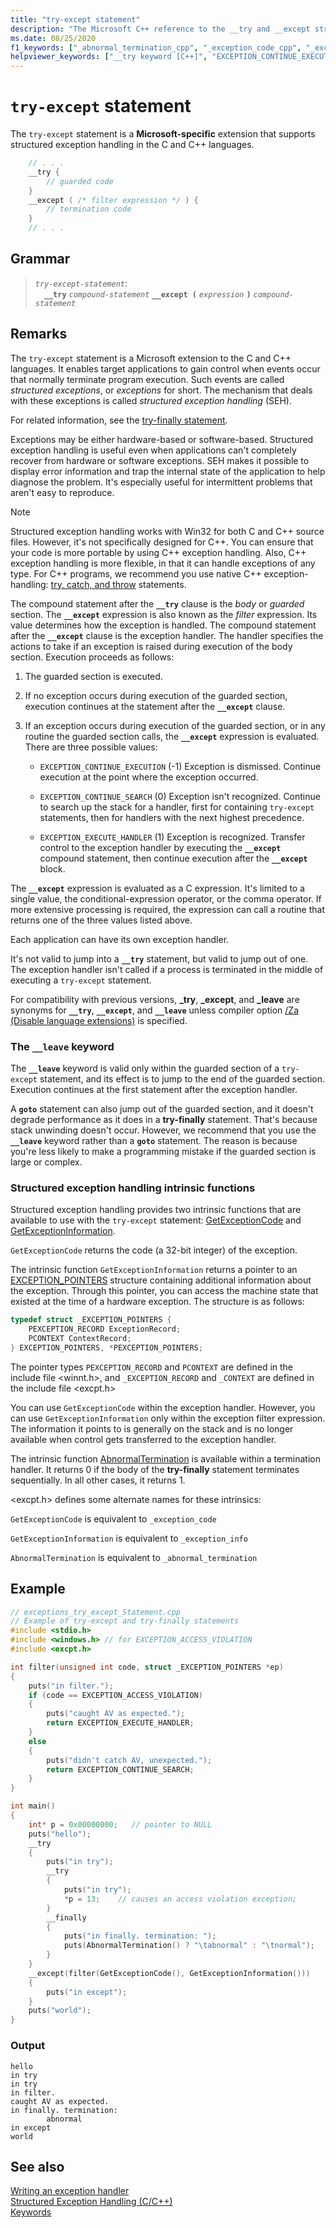 ```yaml
---
title: "try-except statement"
description: "The Microsoft C++ reference to the __try and __except structured exception handling statements."
ms.date: 08/25/2020
f1_keywords: ["_abnormal_termination_cpp", "_exception_code_cpp", "_exception_info", "__except", "_except", "_exception_code", "__except_cpp", "_exception_info_cpp"]
helpviewer_keywords: ["__try keyword [C++]", "EXCEPTION_CONTINUE_EXECUTION macro", "EXCEPTION_CONTINUE_SEARCH macro", "EXCEPTION_EXECUTE_HANDLER macro", "GetExceptionCode function", "try-catch keyword [C++], try-except keyword [C++]", "_exception_code keyword [C++]", "try-except keyword [C++]", "_exception_info keyword [C++]", "_abnormal_termination keyword [C++]"]
---
```

# `try-except` statement

The `try-except` statement is a **Microsoft-specific** extension that supports structured exception handling in the C and C++ languages.

```cpp
    // . . .
    __try {
        // guarded code
    }
    __except ( /* filter expression */ ) {
        // termination code
    }
    // . . .
```

## Grammar

> *`try-except-statement`*:\
> &emsp;**`__try`** *`compound-statement`* **`__except (`**  *`expression`*  **`)`** *`compound-statement`*

## Remarks

The `try-except` statement is a Microsoft extension to the C and C++ languages. It enables target applications to gain control when events occur that normally terminate program execution. Such events are called *structured exceptions*, or *exceptions* for short. The mechanism that deals with these exceptions is called *structured exception handling* (SEH).

For related information, see the [try-finally statement](../cpp/try-finally-statement.md).

Exceptions may be either hardware-based or software-based. Structured exception handling is useful even when applications can't completely recover from hardware or software exceptions. SEH makes it possible to display error information and trap the internal state of the application to help diagnose the problem. It's especially useful for intermittent problems that aren't easy to reproduce.

> [!NOTE]
> Structured exception handling works with Win32 for both C and C++ source files. However, it's not specifically designed for C++. You can ensure that your code is more portable by using C++ exception handling. Also, C++ exception handling is more flexible, in that it can handle exceptions of any type. For C++ programs, we recommend you use native C++ exception-handling: [try, catch, and throw](../cpp/try-throw-and-catch-statements-cpp.md) statements.

The compound statement after the **`__try`** clause is the *body* or *guarded* section. The **`__except`** expression is also known as the *filter* expression. Its value determines how the exception is handled. The compound statement after the **`__except`** clause is the exception handler. The handler specifies the actions to take if an exception is raised during execution of the body section. Execution proceeds as follows:

1. The guarded section is executed.

1. If no exception occurs during execution of the guarded section, execution continues at the statement after the **`__except`** clause.

1. If an exception occurs during execution of the guarded section, or in any routine the guarded section calls, the **`__except`** expression is evaluated. There are three possible values:

   - `EXCEPTION_CONTINUE_EXECUTION` (-1) Exception is dismissed. Continue execution at the point where the exception occurred.

   - `EXCEPTION_CONTINUE_SEARCH` (0) Exception isn't recognized. Continue to search up the stack for a handler, first for containing `try-except` statements, then for handlers with the next highest precedence.

   - `EXCEPTION_EXECUTE_HANDLER` (1) Exception is recognized. Transfer control to the exception handler by executing the **`__except`** compound statement, then continue execution after the **`__except`** block.

The **`__except`** expression is evaluated as a C expression. It's limited to a single value, the conditional-expression operator, or the comma operator. If more extensive processing is required, the expression can call a routine that returns one of the three values listed above.

Each application can have its own exception handler.

It's not valid to jump into a **`__try`** statement, but valid to jump out of one. The exception handler isn't called if a process is terminated in the middle of executing a `try-except` statement.

For compatibility with previous versions, **_try**, **_except**, and **_leave** are synonyms for **`__try`**, **`__except`**, and **`__leave`** unless compiler option [/Za \(Disable language extensions)](../build/reference/za-ze-disable-language-extensions.md) is specified.

### <a name="__leave"></a> The `__leave` keyword

The **`__leave`** keyword is valid only within the guarded section of a `try-except` statement, and its effect is to jump to the end of the guarded section. Execution continues at the first statement after the exception handler.

A **`goto`** statement can also jump out of the guarded section, and it doesn't degrade performance as it does in a **try-finally** statement. That's because stack unwinding doesn't occur. However, we recommend that you use the **`__leave`** keyword rather than a **`goto`** statement. The reason is because you're less likely to make a programming mistake if the guarded section is large or complex.

### Structured exception handling intrinsic functions

Structured exception handling provides two intrinsic functions that are available to use with the `try-except` statement: [GetExceptionCode](/windows/win32/Debug/getexceptioncode) and [GetExceptionInformation](/windows/win32/Debug/getexceptioninformation).

`GetExceptionCode` returns the code (a 32-bit integer) of the exception.

The intrinsic function `GetExceptionInformation` returns a pointer to an [EXCEPTION_POINTERS](/windows/win32/api/winnt/ns-winnt-exception_pointers) structure containing additional information about the exception. Through this pointer, you can access the machine state that existed at the time of a hardware exception. The structure is as follows:

```cpp
typedef struct _EXCEPTION_POINTERS {
    PEXCEPTION_RECORD ExceptionRecord;
    PCONTEXT ContextRecord;
} EXCEPTION_POINTERS, *PEXCEPTION_POINTERS;
```

The pointer types `PEXCEPTION_RECORD` and `PCONTEXT` are defined in the include file \<winnt.h>, and `_EXCEPTION_RECORD` and `_CONTEXT` are defined in the include file \<excpt.h>

You can use `GetExceptionCode` within the exception handler. However, you can use `GetExceptionInformation` only within the exception filter expression. The information it points to is generally on the stack and is no longer available when control gets transferred to the exception handler.

The intrinsic function [AbnormalTermination](/windows/win32/Debug/abnormaltermination) is available within a termination handler. It returns 0 if the body of the **try-finally** statement terminates sequentially. In all other cases, it returns 1.

\<excpt.h> defines some alternate names for these intrinsics:

`GetExceptionCode` is equivalent to `_exception_code`

`GetExceptionInformation` is equivalent to `_exception_info`

`AbnormalTermination` is equivalent to `_abnormal_termination`

## Example

```cpp
// exceptions_try_except_Statement.cpp
// Example of try-except and try-finally statements
#include <stdio.h>
#include <windows.h> // for EXCEPTION_ACCESS_VIOLATION
#include <excpt.h>

int filter(unsigned int code, struct _EXCEPTION_POINTERS *ep)
{
    puts("in filter.");
    if (code == EXCEPTION_ACCESS_VIOLATION)
    {
        puts("caught AV as expected.");
        return EXCEPTION_EXECUTE_HANDLER;
    }
    else
    {
        puts("didn't catch AV, unexpected.");
        return EXCEPTION_CONTINUE_SEARCH;
    }
}

int main()
{
    int* p = 0x00000000;   // pointer to NULL
    puts("hello");
    __try
    {
        puts("in try");
        __try
        {
            puts("in try");
            *p = 13;    // causes an access violation exception;
        }
        __finally
        {
            puts("in finally. termination: ");
            puts(AbnormalTermination() ? "\tabnormal" : "\tnormal");
        }
    }
    __except(filter(GetExceptionCode(), GetExceptionInformation()))
    {
        puts("in except");
    }
    puts("world");
}
```

### Output

```Output
hello
in try
in try
in filter.
caught AV as expected.
in finally. termination:
        abnormal
in except
world
```

## See also

[Writing an exception handler](../cpp/writing-an-exception-handler.md)<br/>
[Structured Exception Handling (C/C++)](../cpp/structured-exception-handling-c-cpp.md)<br/>
[Keywords](../cpp/keywords-cpp.md)
